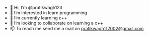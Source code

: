 - 👋 Hi, I’m @pratikwagh123
- 👀 I’m interested in learn programming
- 🌱 I’m currently learning c++
- 💞️ I’m looking to collaborate on learning a c++
- 📫 To reach me send me a mail on pratikwagh112002@gmail.com

<!---
pratikwagh123/pratikwagh123 is a ✨ special ✨ repository because its `README.md` (this file) appears on your GitHub profile.
You can click the Preview link to take a look at your changes.
--->
